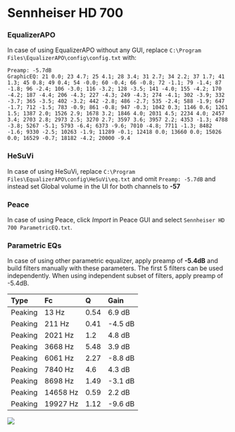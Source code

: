 # Sennheiser HD 700

### EqualizerAPO
In case of using EqualizerAPO without any GUI, replace `C:\Program Files\EqualizerAPO\config\config.txt`
with:
```
Preamp: -5.7dB
GraphicEQ: 21 0.0; 23 4.7; 25 4.1; 28 3.4; 31 2.7; 34 2.2; 37 1.7; 41 1.3; 45 0.8; 49 0.4; 54 -0.0; 60 -0.4; 66 -0.8; 72 -1.1; 79 -1.4; 87 -1.8; 96 -2.4; 106 -3.0; 116 -3.2; 128 -3.5; 141 -4.0; 155 -4.2; 170 -4.2; 187 -4.4; 206 -4.3; 227 -4.3; 249 -4.3; 274 -4.1; 302 -3.9; 332 -3.7; 365 -3.5; 402 -3.2; 442 -2.8; 486 -2.7; 535 -2.4; 588 -1.9; 647 -1.7; 712 -1.5; 783 -0.9; 861 -0.8; 947 -0.3; 1042 0.3; 1146 0.6; 1261 1.5; 1387 2.0; 1526 2.9; 1678 3.2; 1846 4.0; 2031 4.5; 2234 4.0; 2457 3.4; 2703 2.8; 2973 2.5; 3270 2.7; 3597 3.6; 3957 2.2; 4353 -1.3; 4788 -3.8; 5267 -5.1; 5793 -6.4; 6373 -9.6; 7010 -4.8; 7711 -1.3; 8482 -1.6; 9330 -2.5; 10263 -1.9; 11289 -0.1; 12418 0.0; 13660 0.0; 15026 0.0; 16529 -0.7; 18182 -4.2; 20000 -9.4
```

### HeSuVi
In case of using HeSuVi, replace `C:\Program Files\EqualizerAPO\config\HeSuVi\eq.txt` and omit `Preamp:
-5.7dB` and instead set Global volume in the UI for both channels to **-57**

### Peace
In case of using Peace, click *Import* in Peace GUI and select `Sennheiser HD 700 ParametricEQ.txt`.

### Parametric EQs
In case of using other parametric equalizer, apply preamp of **-5.4dB** and build filters manually
with these parameters. The first 5 filters can be used independently.
When using independent subset of filters, apply preamp of -5.4dB.

| Type    | Fc       |    Q | Gain    |
|:--------|:---------|:-----|:--------|
| Peaking | 13 Hz    | 0.54 | 6.9 dB  |
| Peaking | 211 Hz   | 0.41 | -4.5 dB |
| Peaking | 2021 Hz  | 1.2  | 4.8 dB  |
| Peaking | 3668 Hz  | 5.48 | 3.9 dB  |
| Peaking | 6061 Hz  | 2.27 | -8.8 dB |
| Peaking | 7840 Hz  | 4.6  | 4.3 dB  |
| Peaking | 8698 Hz  | 1.49 | -3.1 dB |
| Peaking | 14658 Hz | 0.59 | 2.2 dB  |
| Peaking | 19927 Hz | 1.12 | -9.6 dB |

![](https://raw.githubusercontent.com/jaakkopasanen/AutoEq/master/results/innerfidelity/sbaf-serious/Sennheiser%20HD%20700/Sennheiser%20HD%20700.png)
